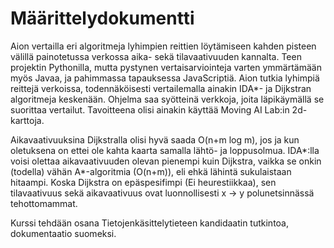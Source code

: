 # Määrittelydokumentti 

Aion vertailla eri algoritmeja lyhimpien reittien löytämiseen kahden pisteen välillä painotetussa verkossa aika- sekä tilavaativuuden kannalta. Teen projektin Pythonilla, mutta pystynen vertaisarviointeja varten ymmärtämään myös Javaa, ja pahimmassa tapauksessa JavaScriptiä. Aion tutkia lyhimpiä reittejä verkoissa, todennäköisesti vertailemalla ainakin IDA*- ja Dijkstran algoritmeja keskenään. Ohjelma saa syötteinä verkkoja, joita läpikäymällä se suorittaa vertailut. Tavoitteena olisi ainakin käyttää Moving AI Lab:in 2d-karttoja.

Aikavaativuuksina Dijkstralla olisi hyvä saada O(n+m log m), jos ja kun oletuksena on ettei ole kahta kaarta samalla lähtö- ja loppusolmua. IDA*:lla voisi olettaa aikavaativuuden olevan pienempi kuin Dijkstra, vaikka se onkin (todella) vähän A*-algoritmia (O(n+m)), eli ehkä lähintä sukulaistaan hitaampi. Koska Dijkstra on epäspesifimpi (Ei heurestiikkaa), sen tilavaativuus sekä aikavaativuus ovat luonnollisesti x -> y polunetsinnässä tehottomammat.

Kurssi tehdään osana Tietojenkäsittelytieteen kandidaatin tutkintoa, dokumentaatio suomeksi.